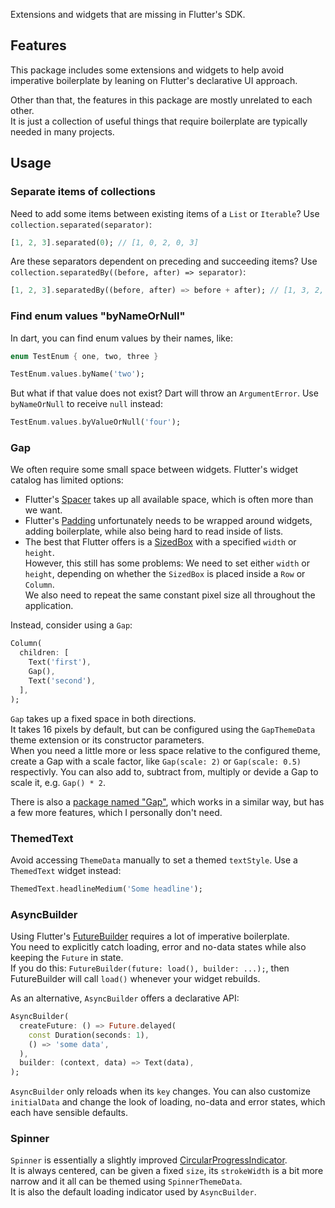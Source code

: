 Extensions and widgets that are missing in Flutter's SDK.  

## Features

This package includes some extensions and widgets to help avoid imperative boilerplate by leaning on Flutter's declarative UI approach.

Other than that, the features in this package are mostly unrelated to each other.  
It is just a collection of useful things that require boilerplate are typically needed in many projects.

## Usage

### Separate items of collections

Need to add some items between existing items of a `List` or `Iterable`? Use `collection.separated(separator)`:

```dart
[1, 2, 3].separated(0); // [1, 0, 2, 0, 3]
```

Are these separators dependent on preceding and succeeding items? Use `collection.separatedBy((before, after) => separator)`:

```dart
[1, 2, 3].separatedBy((before, after) => before + after); // [1, 3, 2, 5, 3]
```

### Find enum values "byNameOrNull"

In dart, you can find enum values by their names, like:

```dart
enum TestEnum { one, two, three }

TestEnum.values.byName('two');
```

But what if that value does not exist? Dart will throw an `ArgumentError`.
Use `byNameOrNull` to receive `null` instead:

```dart
TestEnum.values.byValueOrNull('four');
```

### Gap

We often require some small space between widgets. Flutter's widget catalog has limited options:

- Flutter's [Spacer](https://api.flutter.dev/flutter/widgets/Spacer-class.html) takes up all available space, which is often more than we want.
- Flutter's [Padding](https://api.flutter.dev/flutter/widgets/Padding-class.html) unfortunately needs to be wrapped around widgets, adding boilerplate, while also being hard to read inside of lists.
- The best that Flutter offers is a [SizedBox](https://api.flutter.dev/flutter/widgets/SizedBox-class.html) with a specified `width` or `height`.  
  However, this still has some problems: We need to set either `width` or `height`, depending on whether the `SizedBox` is placed inside a `Row` or `Column`.  
  We also need to repeat the same constant pixel size all throughout the application.

Instead, consider using a `Gap`:

```dart
Column(
  children: [
    Text('first'),
    Gap(),
    Text('second'),
  ],
);
```

`Gap` takes up a fixed space in both directions.  
It takes 16 pixels by default, but can be configured using the `GapThemeData` theme extension or its constructor parameters.  
When you need a little more or less space relative to the configured theme, create a Gap with a scale factor, like `Gap(scale: 2)` or `Gap(scale: 0.5)` respectivly.
You can also add to, subtract from, multiply or devide a Gap to scale it, e.g. `Gap() * 2`.

There is also a [package named "Gap"](https://pub.dev/packages/gap), which works in a similar way, but has a few more features, which I personally don't need.

### ThemedText

Avoid accessing `ThemeData` manually to set a themed `textStyle`. Use a `ThemedText` widget instead:

```dart
ThemedText.headlineMedium('Some headline');
```

### AsyncBuilder

Using Flutter's [FutureBuilder](https://api.flutter.dev/flutter/widgets/FutureBuilder-class.html) requires a lot of imperative boilerplate.  
You need to explicitly catch loading, error and no-data states while also keeping the `Future` in state.  
If you do this: `FutureBuilder(future: load(), builder: ...);`, then FutureBuilder will call `load()` whenever your widget rebuilds.

As an alternative, `AsyncBuilder` offers a declarative API:

```dart
AsyncBuilder(
  createFuture: () => Future.delayed(
    const Duration(seconds: 1),
    () => 'some data',
  ),
  builder: (context, data) => Text(data),
);
```

`AsyncBuilder` only reloads when its `key` changes.
You can also customize `initialData` and change the look of loading, no-data and error states, which each have sensible defaults.

### Spinner

`Spinner` is essentially a slightly improved [CircularProgressIndicator](https://api.flutter.dev/flutter/material/CircularProgressIndicator-class.html).  
It is always centered, can be given a fixed `size`, its `strokeWidth` is a bit more narrow and it all can be themed using `SpinnerThemeData`.  
It is also the default loading indicator used by `AsyncBuilder`.
